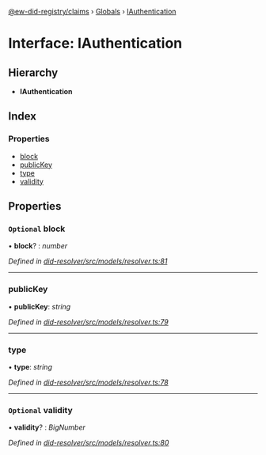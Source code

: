 [@ew-did-registry/claims](../README.md) › [Globals](../globals.md) › [IAuthentication](iauthentication.md)

# Interface: IAuthentication

## Hierarchy

* **IAuthentication**

## Index

### Properties

* [block](iauthentication.md#optional-block)
* [publicKey](iauthentication.md#publickey)
* [type](iauthentication.md#type)
* [validity](iauthentication.md#optional-validity)

## Properties

### `Optional` block

• **block**? : *number*

*Defined in [did-resolver/src/models/resolver.ts:81](https://github.com/energywebfoundation/ew-did-registry/blob/b17cc12/packages/did-resolver/src/models/resolver.ts#L81)*

___

###  publicKey

• **publicKey**: *string*

*Defined in [did-resolver/src/models/resolver.ts:79](https://github.com/energywebfoundation/ew-did-registry/blob/b17cc12/packages/did-resolver/src/models/resolver.ts#L79)*

___

###  type

• **type**: *string*

*Defined in [did-resolver/src/models/resolver.ts:78](https://github.com/energywebfoundation/ew-did-registry/blob/b17cc12/packages/did-resolver/src/models/resolver.ts#L78)*

___

### `Optional` validity

• **validity**? : *BigNumber*

*Defined in [did-resolver/src/models/resolver.ts:80](https://github.com/energywebfoundation/ew-did-registry/blob/b17cc12/packages/did-resolver/src/models/resolver.ts#L80)*

